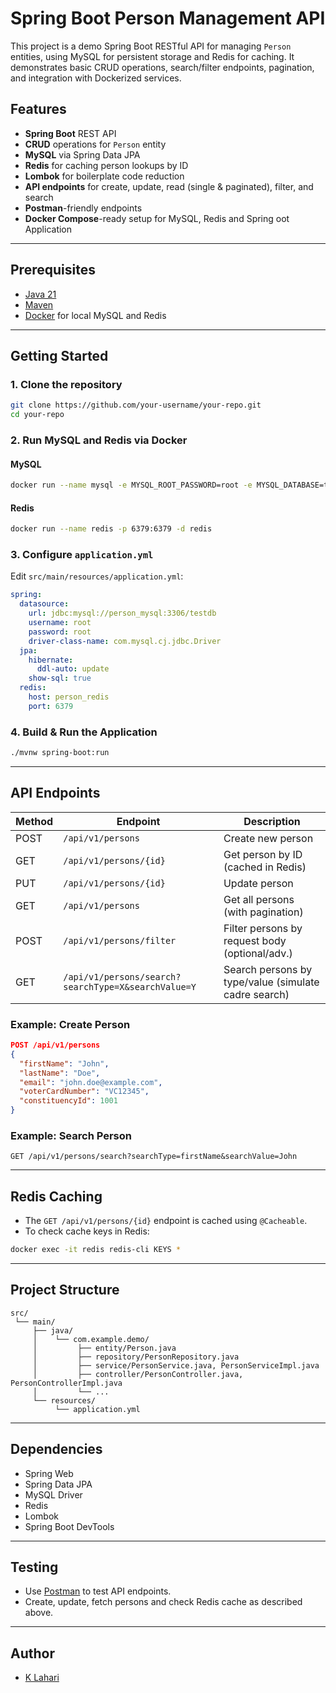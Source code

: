 # Spring Boot Person Management API

This project is a demo Spring Boot RESTful API for managing `Person` entities, using MySQL for persistent storage and Redis for caching. It demonstrates basic CRUD operations, search/filter endpoints, pagination, and integration with Dockerized services.

## Features

- **Spring Boot** REST API
- **CRUD** operations for `Person` entity
- **MySQL** via Spring Data JPA
- **Redis** for caching person lookups by ID
- **Lombok** for boilerplate code reduction
- **API endpoints** for create, update, read (single & paginated), filter, and search
- **Postman**-friendly endpoints
- **Docker Compose**-ready setup for MySQL, Redis and Spring oot Application

---

## Prerequisites

- [Java 21](https://adoptopenjdk.net/)
- [Maven](https://maven.apache.org/) 
- [Docker](https://www.docker.com/) for local MySQL and Redis

---

## Getting Started

### 1. Clone the repository

```sh
git clone https://github.com/your-username/your-repo.git
cd your-repo
```

### 2. Run MySQL and Redis via Docker

#### MySQL

```sh
docker run --name mysql -e MYSQL_ROOT_PASSWORD=root -e MYSQL_DATABASE=testdb -p 3307:3306 -d mysql:8
```

#### Redis

```sh
docker run --name redis -p 6379:6379 -d redis
```

### 3. Configure `application.yml`

Edit `src/main/resources/application.yml`:

```yaml
spring:
  datasource:
    url: jdbc:mysql://person_mysql:3306/testdb
    username: root
    password: root
    driver-class-name: com.mysql.cj.jdbc.Driver
  jpa:
    hibernate:
      ddl-auto: update
    show-sql: true
  redis:
    host: person_redis
    port: 6379
```

### 4. Build & Run the Application

```sh
./mvnw spring-boot:run

```

---

## API Endpoints

| Method | Endpoint                                 | Description                                      |
|--------|------------------------------------------|--------------------------------------------------|
| POST   | `/api/v1/persons`                        | Create new person                                |
| GET    | `/api/v1/persons/{id}`                   | Get person by ID (cached in Redis)               |
| PUT    | `/api/v1/persons/{id}`                   | Update person                                    |
| GET    | `/api/v1/persons`                        | Get all persons (with pagination)                |
| POST   | `/api/v1/persons/filter`                 | Filter persons by request body (optional/adv.)   |
| GET    | `/api/v1/persons/search?searchType=X&searchValue=Y` | Search persons by type/value (simulate cadre search) |

### Example: Create Person

```json
POST /api/v1/persons
{
  "firstName": "John",
  "lastName": "Doe",
  "email": "john.doe@example.com",
  "voterCardNumber": "VC12345",
  "constituencyId": 1001
}
```

### Example: Search Person

```http
GET /api/v1/persons/search?searchType=firstName&searchValue=John
```

---

## Redis Caching

- The `GET /api/v1/persons/{id}` endpoint is cached using `@Cacheable`.
- To check cache keys in Redis:

```sh
docker exec -it redis redis-cli KEYS *
```

---

## Project Structure

```
src/
 └── main/
     ├── java/
     │    └── com.example.demo/
     │         ├── entity/Person.java
     │         ├── repository/PersonRepository.java
     │         ├── service/PersonService.java, PersonServiceImpl.java
     │         ├── controller/PersonController.java, PersonControllerImpl.java
     │         └── ...
     └── resources/
          └── application.yml
```

---

## Dependencies

- Spring Web
- Spring Data JPA
- MySQL Driver
- Redis
- Lombok
- Spring Boot DevTools

---

## Testing

- Use [Postman](https://www.postman.com/) to test API endpoints.
- Create, update, fetch persons and check Redis cache as described above.

---


## Author

- [K Lahari](https://github.com/laharikrkv)
